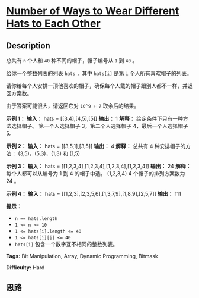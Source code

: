 # [Number of Ways to Wear Different Hats to Each Other][title]

## Description

总共有 `n` 个人和 `40` 种不同的帽子，帽子编号从 `1` 到 `40` 。

给你一个整数列表的列表 `hats` ，其中 `hats[i]` 是第 `i` 个人所有喜欢帽子的列表。

请你给每个人安排一顶他喜欢的帽子，确保每个人戴的帽子跟别人都不一样，并返回方案数。

由于答案可能很大，请返回它对 `10^9 + 7` 取余后的结果。



**示例 1：**
            **输入：** hats = [[3,4],[4,5],[5]]    **输出：** 1    **解释：** 给定条件下只有一种方法选择帽子。    第一个人选择帽子 3，第二个人选择帽子 4，最后一个人选择帽子 5。

**示例 2：**
            **输入：** hats = [[3,5,1],[3,5]]    **输出：** 4    **解释：** 总共有 4 种安排帽子的方法：    (3,5)，(5,3)，(1,3) 和 (1,5)    

**示例 3：**
            **输入：** hats = [[1,2,3,4],[1,2,3,4],[1,2,3,4],[1,2,3,4]]    **输出：** 24    **解释：** 每个人都可以从编号为 1 到 4 的帽子中选。    (1,2,3,4) 4 个帽子的排列方案数为 24 。    

**示例 4：**
            **输入：** hats = [[1,2,3],[2,3,5,6],[1,3,7,9],[1,8,9],[2,5,7]]    **输出：** 111    



**提示：**

  * `n == hats.length`
  * `1 <= n <= 10`
  * `1 <= hats[i].length <= 40`
  * `1 <= hats[i][j] <= 40`
  * `hats[i]` 包含一个数字互不相同的整数列表。


**Tags:** Bit Manipulation, Array, Dynamic Programming, Bitmask

**Difficulty:** Hard

## 思路

[title]: https://leetcode-cn.com/problems/number-of-ways-to-wear-different-hats-to-each-other
